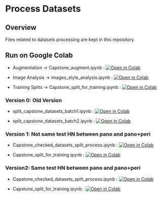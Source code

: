 # Process Datasets

## Overview

Files related to datasets processing are kept in this repository.


## Run on Google Colab


- Augmentation -> Capstone_augment.ipynb :   [![Open in Colab](https://colab.research.google.com/assets/colab-badge.svg)](https://colab.research.google.com/github/aimplant-capstone2025/Process-Datasets/blob/main/Capstone_augment.ipynb) 

- Image Analysis -> images_style_analysis.ipynb :   [![Open in Colab](https://colab.research.google.com/assets/colab-badge.svg)](https://colab.research.google.com/github/aimplant-capstone2025/Process-Datasets/blob/main/images_style_analysis.ipynb) 

- Training Splits -> Capstone_split_for_training.ipynb :   [![Open in Colab](https://colab.research.google.com/assets/colab-badge.svg)](https://colab.research.google.com/github/aimplant-capstone2025/Process-Datasets/blob/main/Capstone_split_for_training.ipynb) 


### Version 0: Old Version


- split_capstone_datasets_batch1.ipynb :   [![Open in Colab](https://colab.research.google.com/assets/colab-badge.svg)](https://colab.research.google.com/github/aimplant-capstone2025/Process-Datasets/blob/main/version0/split_capstone_datasets_batch1.ipynb)


- split_capstone_datasets_batch2.ipynb :   [![Open in Colab](https://colab.research.google.com/assets/colab-badge.svg)](https://colab.research.google.com/github/aimplant-capstone2025/Process-Datasets/blob/main/version0/split_capstone_datasets_batch2.ipynb)


### Version 1: Not same test HN between pano and pano+peri


- Capstone_checked_datasets_split_process.ipynb :   [![Open in Colab](https://colab.research.google.com/assets/colab-badge.svg)](https://colab.research.google.com/github/aimplant-capstone2025/Process-Datasets/blob/main/version1/Capstone_checked_datasets_split_process.ipynb)


- Capstone_split_for_training.ipynb :   [![Open in Colab](https://colab.research.google.com/assets/colab-badge.svg)](https://colab.research.google.com/github/aimplant-capstone2025/Process-Datasets/blob/main/version1/Capstone_split_for_training.ipynb)


### Version2: Same test HN between pano and pano+peri


- Capstone_checked_datasets_split_process.ipynb :   [![Open in Colab](https://colab.research.google.com/assets/colab-badge.svg)](https://colab.research.google.com/github/aimplant-capstone2025/Process-Datasets/blob/main/version2/Capstone_checked_datasets_split_process.ipynb)  


- Capstone_split_for_training.ipynb :   [![Open in Colab](https://colab.research.google.com/assets/colab-badge.svg)](https://colab.research.google.com/github/aimplant-capstone2025/Process-Datasets/blob/main/version2/Capstone_split_for_training.ipynb)

